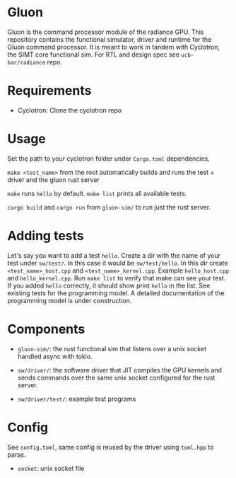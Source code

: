 # Gluon

Gluon is the command processor module of the radiance GPU. This repository contains the functional simulator, driver and runtime for the Gluon command processor. It is meant to work in tandem with Cyclotron, the SIMT core functional sim. For RTL and design spec see `ucb-bar/radiance` repo.

# Requirements

- Cyclotron: Clone the cyclotron repo

# Usage

Set the path to your cyclotron folder under `Cargo.toml` dependencies.

`make <test_name>` from the root automatically builds and runs the test + driver and the gluon rust server

`make` runs `hello` by default. `make list` prints all available tests.

`cargo build` and `cargo run` from `gluon-sim/` to run just the rust server.

# Adding tests

Let's say you want to add a test `hello`.
Create a dir with the name of your test under `sw/test/`. In this case it would be `sw/test/hello`.
In this dir create `<test_name>_host.cpp` and `<test_name>_kernel.cpp`. Example `hello_host.cpp` and `hello_kernel.cpp`.
Run `make list` to verify that make can see your test. If you added `hello` correctly, it should show print `hello` in the list.
See existing tests for the programming model. A detailed documentation of the programming model is under construction.

# Components

- `gluon-sim/`: the rust functional sim that listens over a unix socket handled async with tokio.

- `sw/driver/`: the software driver that JIT compiles the GPU kernels and sends commands over the same unix socket configured for the rust server.

- `sw/driver/test/`: example test programs

# Config

See `config.toml`, same config is reused by the driver using `toml.hpp` to parse. 

- `socket`: unix socket file
